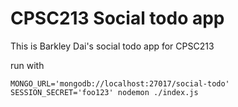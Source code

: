 # CPSC213 Social todo app
This is Barkley Dai's social todo app for CPSC213

run with

    MONGO_URL='mongodb://localhost:27017/social-todo' SESSION_SECRET='foo123' nodemon ./index.js


